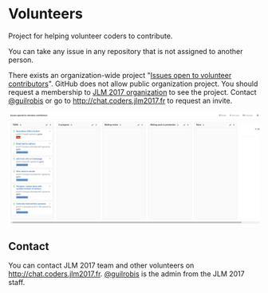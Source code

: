# Volunteers

Project for helping volunteer coders to contribute.

You can take any issue in any repository that is not assigned to another person.

There exists an organization-wide project "[Issues open to volunteer contributors](https://github.com/orgs/jlm2017/projects/2)". GitHub does not allow public organization project. You should request a membership to [JLM 2017 organization](https://github.com/jlm2017) to see the project. Contact [@guilrobis](https://twitter.com/guilrobis) or go to http://chat.coders.jlm2017.fr to request an invite.

![Project screenshort](project_screenshot.png)


## Contact

You can contact JLM 2017 team and other volunteers on http://chat.coders.jlm2017.fr. [@guilrobis](https://twitter.com/guilrobis) is the admin from the JLM 2017 staff.
